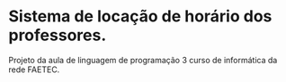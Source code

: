 # Sistema de locação de horário dos professores.

Projeto da aula de linguagem de programação 3 curso de informática da rede FAETEC.
